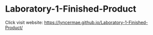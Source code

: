# Laboratory-1-Finished-Product

Click visit website: https://lyncermae.github.io/Laboratory-1-Finished-Product/
